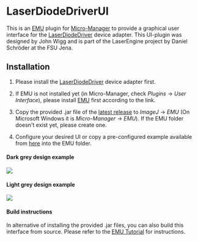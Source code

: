 # LaserDiodeDriverUI
This is an [EMU](https://micro-manager.org/wiki/EMU) plugin for [Micro-Manager](https://github.com/micro-manager/micro-manager) to provide a graphical user interface for the [LaserDiodeDriver](https://github.com/john-wigg/LaserDiodeDriver) device adapter. This UI-plugin was designed by John Wigg and is part of the LaserEngine project by Daniel Schröder at the FSU Jena.

## Installation

1. Please install the [LaserDiodeDriver](https://github.com/john-wigg/LaserDiodeDriver) device adapter first.

1. If EMU is not installed yet (in Micro-Manager, check *Plugins* -> *User Interface*), please install [EMU](https://micro-manager.org/wiki/EMU) first according to the link.

1. Copy the provided .jar file of the [latest release](https://github.com/john-wigg/LaserDiodeDriverUI/releases/tag/v0.3) to *ImageJ* -> *EMU* (On Microsoft Windows it is *Micro-Manager* -> *EMU*). If the EMU folder doesn't exist yet, please create one.

1. Configure your desired UI or copy a pre-configured example available from [here](https://github.com/john-wigg/LaserDiodeDriverUI/tree/master/default%20config) into the EMU folder.

#### Dark grey design example

![](../master/LaserDriverUI_8.2021.png?raw=true)

#### Light grey design example

![](../master/screen.png?raw=true)

#### Build instructions

In alternative of installing the provided .jar files, you can also build this interface from source. Please refer to the [EMU Tutorial](https://jdeschamps.github.io/EMU-guide/tutorial/) for instructions.
